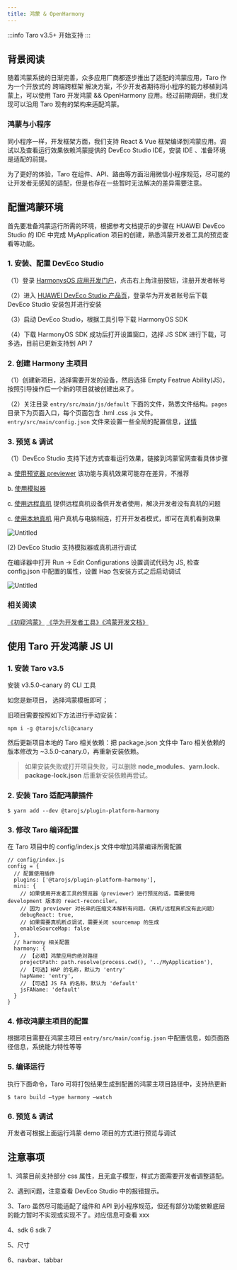 ```yaml
---
title: 鸿蒙 & OpenHarmony
---
```


:::info
Taro v3.5+ 开始支持
:::

## 背景阅读

随着鸿蒙系统的日渐完善，众多应用厂商都逐步推出了适配的鸿蒙应用，Taro 作为一个开放式的 跨端跨框架 解决方案，不少开发者期待将小程序的能力移植到鸿蒙上，可以使用 Taro 开发鸿蒙 && OpenHarmony 应用。经过前期调研，我们发现可以沿用 Taro 现有的架构来适配鸿蒙。

### 鸿蒙与小程序

同小程序一样，开发框架方面，我们支持 React & Vue 框架编译到鸿蒙应用。调试以及查看运行效果依赖鸿蒙提供的 DevEco Studio IDE，安装 IDE 、准备环境是适配的前提。

为了更好的体验，Taro 在组件、API、路由等方面沿用微信小程序规范，尽可能的让开发者无感知的适配，但是也存在一些暂时无法解决的差异需要注意。

## 配置鸿蒙环境

首先要准备鸿蒙运行所需的环境，根据参考文档提示的步骤在 HUAWEI DevEco Studio 的 IDE 中完成 MyApplication 项目的创建，熟悉鸿蒙开发者工具的预览查看等功能。 
### 1. 安装、配置 DevEco Studio

（1）登录 [HarmonysOS 应用开发门户](https://link.juejin.cn/?target=https%3A%2F%2Fdeveloper.harmonyos.com%2Fcn%2Fhome)，点击右上角注册按钮，注册开发者帐号

（2）进入 [HUAWEI DevEco Studio 产品页](https://link.juejin.cn/?target=https%3A%2F%2Fdeveloper.harmonyos.com%2Fcn%2Fdevelop%2Fdeveco-studio)，登录华为开发者账号后下载 DevEco Studio 安装包并进行安装

（3）启动 DevEco Studio，根据工具引导下载 HarmonyOS SDK

（4）下载 HarmonyOS SDK 成功后打开设置窗口，选择 JS SDK 进行下载，可多选，目前已更新支持到 API 7

### 2. 创建 Harmony 主项目

（1）创建新项目，选择需要开发的设备，然后选择 Empty Featrue Ability(JS)，按照引导操作后一个新的项目就被创建出来了。

（2）关注目录 `entry/src/main/js/default` 下面的文件，熟悉文件结构。`pages` 目录下为页面入口，每个页面包含 .hml .css .js 文件。 `entry/src/main/config.json` 文件来设置一些全局的配置信息，[详情](https://developer.harmonyos.com/cn/docs/documentation/doc-guides/basic-config-file-elements-0000000000034463)

### 3. 预览 & 调试

（1）DevEco Studio 支持下述方式查看运行效果，链接到鸿蒙官网查看具体步骤

a. [使用预览器 previewer](https://developer.harmonyos.com/cn/docs/documentation/doc-guides/previewer-0000001054328973)  该功能与真机效果可能存在差异，不推荐

b. [使用模拟器](https://developer.harmonyos.com/cn/docs/documentation/doc-guides/run_simulator-0000001053303709)  

c. [使用远程真机](https://developer.harmonyos.com/cn/docs/documentation/doc-guides/ide-remote-real-device-0000001167977777)   提供远程真机设备供开发者使用，解决开发者没有真机的问题

c. [使用本地真机](https://developer.harmonyos.com/cn/docs/documentation/doc-guides/run_phone_tablat-0000001064774652)   用户真机与电脑相连，打开开发者模式，即可在真机看到效果

![Untitled](https://img13.360buyimg.com/imagetools/jfs/t1/172857/29/21648/2058072/61b02582Eabe79722/80378acc6479d312.png)

(2) DevEco Studio 支持模拟器或真机进行调试

在编译器中打开 Run -> Edit Configurations 设置调试代码为 JS, 检查 config.json 中配置的属性，设置 Hap 包安装方式之后启动调试


![Untitled](https://img11.360buyimg.com/imagetools/jfs/t1/158561/21/21509/1769838/61b05362Ed0878669/35ee0cb64465d229.jpg)


### 相关阅读

[《初窥鸿蒙》](https://juejin.cn/post/6972109475347955749) [《华为开发者工具》](https://developer.harmonyos.com/cn/develop/deveco-studio)[《鸿蒙开发文档》](https://developer.harmonyos.com/cn/documentation)


## 使用 Taro 开发鸿蒙 JS UI

### 1. 安装 Taro v3.5

安装 v3.5.0-canary 的 CLI 工具

如您是新项目， 选择鸿蒙模板即可；

旧项目需要按照如下方法进行手动安装：

```
npm i -g @tarojs/cli@canary
```
然后更新项目本地的 Taro 相关依赖：把 package.json 文件中 Taro 相关依赖的版本修改为 ~3.5.0-canary.0，再重新安装依赖。

> 如果安装失败或打开项目失败，可以删除 **node_modules**、**yarn.lock**、**package-lock.json** 后重新安装依赖再尝试。

### 2. 安装 Taro 适配鸿蒙插件


```
$ yarn add --dev @tarojs/plugin-platform-harmony
```

### 3. 修改 Taro 编译配置

在 Taro 项目中的 config/index.js 文件中增加鸿蒙编译所需配置

```
// config/index.js
config = {
  // 配置使用插件
  plugins: ['@tarojs/plugin-platform-harmony'],
  mini: {
    // 如果使用开发者工具的预览器（previewer）进行预览的话，需要使用 development 版本的 react-reconciler。
    // 因为 previewer 对长串的压缩文本解析有问题。（真机/远程真机没有此问题）
    debugReact: true,
    // 如果需要真机断点调试，需要关闭 sourcemap 的生成
    enableSourceMap: false
  },
  // harmony 相关配置
  harmony: {
    // 【必填】鸿蒙应用的绝对路径
    projectPath: path.resolve(process.cwd(), '../MyApplication'),
    // 【可选】HAP 的名称，默认为 'entry'
    hapName: 'entry',
    // 【可选】JS FA 的名称，默认为 'default'
    jsFAName: 'default'
  }
}
```

### 4. 修改鸿蒙主项目的配置

根据项目需要在鸿蒙主项目 `entry/src/main/config.json` 中配置信息，如页面路径信息，系统能力特性等等

### 5. 编译运行

执行下面命令，Taro 可将打包结果生成到配置的鸿蒙主项目路径中，支持热更新

```
$ taro build —type harmony —watch
```

### 6. 预览 & 调试

开发者可根据上面运行鸿蒙 demo 项目的方式进行预览与调试

## 注意事项

1、鸿蒙目前支持部分 css 属性，且无盒子模型，样式方面需要开发者调整适配。

2、遇到问题，注意查看 DevEco Studio 中的报错提示。

3、Taro 虽然尽可能适配了组件和 API 到小程序规范，但还有部分功能依赖底层的能力暂时不实现或实现不了。对应信息可查看 xxx

4、sdk 6  sdk 7 

5、尺寸

6、navbar、tabbar
